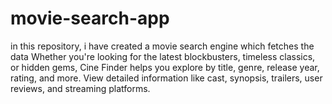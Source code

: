 # movie-search-app
in this repository, i have created a movie search engine which fetches the data Whether you're looking for the latest blockbusters, timeless classics, or hidden gems, Cine Finder helps you explore by title, genre, release year, rating, and more. View detailed information like cast, synopsis, trailers, user reviews, and streaming platforms.
